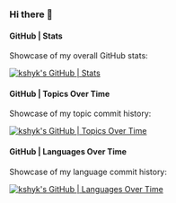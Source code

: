 ### Hi there 👋

#### GitHub | Stats
Showcase of my overall GitHub stats:

[![kshyk's GitHub | Stats](https://stats.quine.sh/kshyk/github?theme=dark)](https://quine.sh?utm_source=widgets&utm_campaign=kshyk)

#### GitHub | Topics Over Time
Showcase of my topic commit history:

[![kshyk's GitHub | Topics Over Time](https://stats.quine.sh/kshyk/topics-over-time?theme=dark)](https://quine.sh?utm_source=widgets&utm_campaign=kshyk)

#### GitHub | Languages Over Time
Showcase of my language commit history:

[![kshyk's GitHub | Languages Over Time](https://stats.quine.sh/kshyk/languages-over-time?theme=dark)](https://quine.sh?utm_source=widgets&utm_campaign=kshyk)

<!--
**kshyk/kshyk** is a ✨ _special_ ✨ repository because its `README.md` (this file) appears on your GitHub profile.

Here are some ideas to get you started:

- 🔭 I’m currently working on ...
- 🌱 I’m currently learning ...
- 👯 I’m looking to collaborate on ...
- 🤔 I’m looking for help with ...
- 💬 Ask me about ...
- 📫 How to reach me: ...
- 😄 Pronouns: ...
- ⚡ Fun fact: ...
-->
